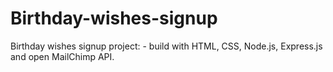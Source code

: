 # Birthday-wishes-signup
Birthday wishes signup project: - build with HTML, CSS, Node.js, Express.js and open MailChimp API.

